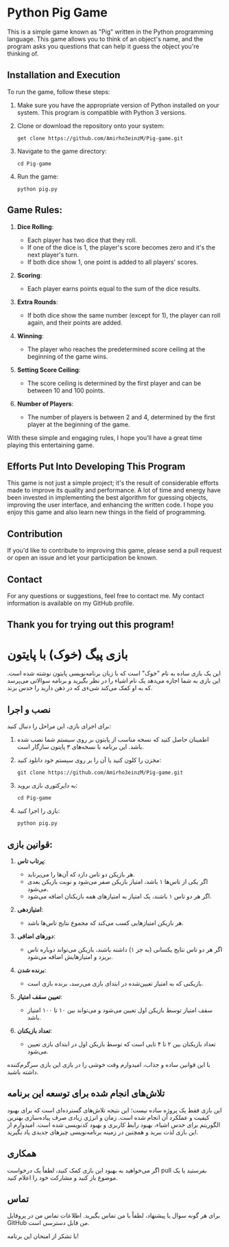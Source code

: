 # Python Pig Game

This is a simple game known as "Pig" written in the Python programming language. This game allows you to think of an object's name, and the program asks you questions that can help it guess the object you're thinking of.

## Installation and Execution

To run the game, follow these steps:

1. Make sure you have the appropriate version of Python installed on your system. This program is compatible with Python 3 versions.

2. Clone or download the repository onto your system:
    ```
    get clone https://github.com/Amirho3einzM/Pig-game.git
    ```

3. Navigate to the game directory:
    ```
    cd Pig-game
    ```

4. Run the game:
    ```
    python pig.py
    ```

## Game Rules:

1. **Dice Rolling**:
   - Each player has two dice that they roll.
   - If one of the dice is 1, the player's score becomes zero and it's the next player's turn.
   - If both dice show 1, one point is added to all players' scores.

2. **Scoring**:
   - Each player earns points equal to the sum of the dice results.

3. **Extra Rounds**:
   - If both dice show the same number (except for 1), the player can roll again, and their points are added.

4. **Winning**:
   - The player who reaches the predetermined score ceiling at the beginning of the game wins.

5. **Setting Score Ceiling**:
   - The score ceiling is determined by the first player and can be between 10 and 100 points.

6. **Number of Players**:
   - The number of players is between 2 and 4, determined by the first player at the beginning of the game.

With these simple and engaging rules, I hope you'll have a great time playing this entertaining game.

## Efforts Put Into Developing This Program

This game is not just a simple project; it's the result of considerable efforts made to improve its quality and performance. A lot of time and energy have been invested in implementing the best algorithm for guessing objects, improving the user interface, and enhancing the written code. I hope you enjoy this game and also learn new things in the field of programming.

## Contribution

If you'd like to contribute to improving this game, please send a pull request or open an issue and let your participation be known.

## Contact

For any questions or suggestions, feel free to contact me. My contact information is available on my GitHub profile.

Thank you for trying out this program!
---
# بازی پیگ (خوک) با پایتون

این یک بازی ساده به نام "خوک" است که با زبان برنامه‌نویسی پایتون نوشته شده است. این بازی به شما اجازه می‌دهد یک نام اشیاء را در نظر بگیرید و برنامه سوالاتی می‌پرسد که به او کمک می‌کند شیءی که در ذهن دارید را حدس بزند.

## نصب و اجرا

برای اجرای بازی، این مراحل را دنبال کنید:

1. اطمینان حاصل کنید که نسخه مناسب از پایتون بر روی سیستم شما نصب شده باشد. این برنامه با نسخه‌های ۳ پایتون سازگار است.

2. مخزن را کلون کنید یا آن را بر روی سیستم خود دانلود کنید:
    ```
    git clone https://github.com/Amirho3einzM/Pig-game.git
    ```

3. به دایرکتوری بازی بروید:
    ```
    cd Pig-game
    ```

4. بازی را اجرا کنید:
    ```
    python pig.py
    ```

## قوانین بازی:

1. **پرتاب تاس**:
   - هر بازیکن دو تاس دارد که آن‌ها را می‌پرتابد.
   - اگر یکی از تاس‌ها ۱ باشد، امتیاز بازیکن صفر می‌شود و نوبت بازیکن بعدی می‌شود.
   - اگر هر دو تاس ۱ باشند، یک امتیاز به امتیازهای همه بازیکنان اضافه می‌شود.

2. **امتیازدهی**:
   - هر بازیکن امتیازهایی کسب می‌کند که مجموع نتایج تاس‌ها باشد.

3. **دورهای اضافی**:
   - اگر هر دو تاس نتایج یکسانی (به جز ۱) داشته باشند، بازیکن می‌تواند دوباره تاس بریزد و امتیازهایش اضافه می‌شود.

4. **برنده شدن**:
   - بازیکنی که به امتیاز تعیین‌شده در ابتدای بازی می‌رسد، برنده بازی است.

5. **تعیین سقف امتیاز**:
   - سقف امتیاز توسط بازیکن اول تعیین می‌شود و می‌تواند بین ۱۰ تا ۱۰۰ امتیاز باشد.

6. **تعداد بازیکنان**:
   - تعداد بازیکنان بین ۲ تا ۴ تایی است که توسط بازیکن اول در ابتدای بازی تعیین می‌شود.

با این قوانین ساده و جذاب، امیدوارم وقت خوشی را در بازی این بازی سرگرم‌کننده داشته باشید.

## تلاش‌های انجام شده برای توسعه این برنامه

این بازی فقط یک پروژه ساده نیست؛ این نتیجه تلاش‌های گسترده‌ای است که برای بهبود کیفیت و عملکرد آن انجام شده است. زمان و انرژی زیادی صرف پیاده‌سازی بهترین الگوریتم برای حدس اشیاء، بهبود رابط کاربری و بهبود کدنویسی شده است. امیدوارم از این بازی لذت ببرید و همچنین در زمینه برنامه‌نویسی چیزهای جدیدی یاد بگیرید.

## همکاری

اگر می‌خواهید به بهبود این بازی کمک کنید، لطفاً یک درخواست pull بفرستید یا یک موضوع باز کنید و مشارکت خود را اعلام کنید.

## تماس

برای هر گونه سوال یا پیشنهاد، لطفاً با من تماس بگیرید. اطلاعات تماس من در پروفایل GitHub من قابل دسترسی است.

با تشکر از امتحان این برنامه!
